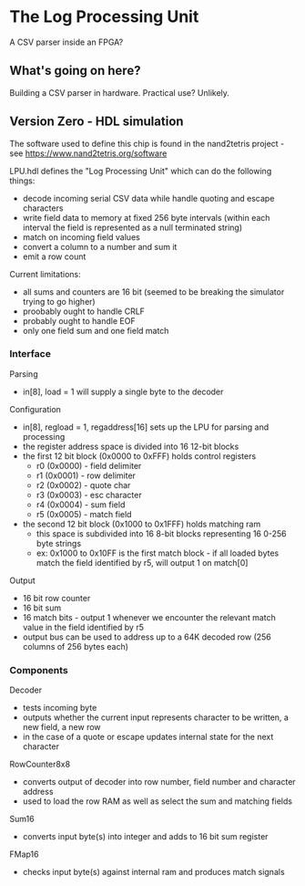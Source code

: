# The Log Processing Unit

A CSV parser inside an FPGA?

## What's going on here?

Building a CSV parser in hardware. Practical use? Unlikely.

## Version Zero - HDL simulation

The software used to define this chip is found in the nand2tetris project - see https://www.nand2tetris.org/software

LPU.hdl defines the "Log Processing Unit" which can do the following things:

* decode incoming serial CSV data while handle quoting and escape characters
* write field data to memory at fixed 256 byte intervals (within each interval the field is represented as a null terminated string)
* match on incoming field values
* convert a column to a number and sum it
* emit a row count

Current limitations:
* all sums and counters are 16 bit (seemed to be breaking the simulator trying to go higher)
* proobably ought to handle CRLF
* probably ought to handle EOF
* only one field sum and one field match

### Interface

Parsing
 * in[8], load = 1 will supply a single byte to the decoder

Configuration
* in[8], regload = 1, regaddress[16] sets up the LPU for parsing and processing
* the register address space is divided into 16 12-bit blocks
* the first 12 bit block (0x0000 to 0xFFF) holds control registers
  * r0 (0x0000) - field delimiter
  * r1 (0x0001) - row delimiter
  * r2 (0x0002) - quote char
  * r3 (0x0003) - esc character
  * r4 (0x0004) - sum field 
  * r5 (0x0005) - match field
* the second 12 bit block (0x1000 to 0x1FFF) holds matching ram
  * this space is subdivided into 16 8-bit blocks representing 16 0-256 byte strings 
  * ex: 0x1000 to 0x10FF is the first match block - if all loaded bytes match the field identified by r5, will output 1 on match[0]

Output
* 16 bit row counter
* 16 bit sum
* 16 match bits - output 1 whenever we encounter the relevant match value in the field identified by r5
* output bus can be used to address up to a 64K decoded row (256 columns of 256 bytes each)

### Components

Decoder 
* tests incoming byte
* outputs whether the current input represents character to be written, a new field, a new row 
* in the case of a quote or escape updates internal state for the next character

RowCounter8x8 
* converts output of decoder into row number, field number and character address 
* used to load the row RAM as well as select the sum and matching fields

Sum16
* converts input byte(s) into integer and adds to 16 bit sum register

FMap16
* checks input byte(s) against internal ram and produces match signals
